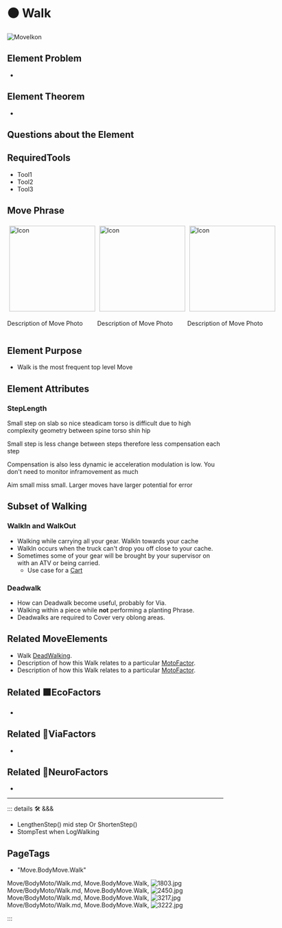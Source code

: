 # 🟠 <move>Walk</move>

![MoveIkon](/Move/Move_Ikon.png)

## Element Problem

-

## Element Theorem

-

## Questions about the Element

## RequiredTools

- Tool1
- Tool2
- Tool3

## <move>Move Phrase</move>

<div style="display: flex">
    <div>
        <img style="margin: 5px" height="200" width="200" alt="Icon" src="/Move/Moto_Icon.png"/>
        <p>Description of Move Photo</p>
    </div>
    <div>
        <img style="margin: 5px" height="200" width="200" alt="Icon" src="/Move/Moto_Icon.png"/>
        <p>Description of Move Photo</p>
    </div>
    <div>
        <img style="margin: 5px" height="200" width="200" alt="Icon" src="/Move/Moto_Icon.png"/>
        <p>Description of Move Photo</p>
    </div>

</div>

## Element Purpose

- Walk is the most frequent top level Move

## Element Attributes

### StepLength

Small step on slab so nice steadicam torso is difficult due to high complexity geometry between spine torso shin hip

Small step is less change between steps therefore less compensation each step

Compensation is also less dynamic ie acceleration modulation is low. You don't need to monitor inframovement as much

Aim small miss small. Larger moves have larger potential for error

## Subset of Walking

### WalkIn and WalkOut

- Walking while carrying all your gear. WalkIn towards your cache
- WalkIn occurs when the truck can't drop you off close to your cache.
- Sometimes some of your gear will be brought by your supervisor on with an ATV or being carried.
    - Use case for a [Cart](/dev/Tools#cart)

### Deadwalk

- How can Deadwalk become useful, probably for Via.
- Walking within a piece while **not** performing a planting Phrase.
- Deadwalks are required to Cover very oblong areas.



## Related <move>MoveElements</move>

- Walk  [<move>DeadWalking</move>](/encyclopedia/Move/MotoError#dead-walk).
- Description of how this Walk relates to a particular [<move>MotoFactor</move>](/encyclopedia/Move/MotoOverview).
- Description of how this Walk relates to a particular [<move>MotoFactor</move>](/encyclopedia/Move/MotoOverview).

## Related 🟩<eko>EcoFactors</eko>

-

## Related 🔻<via>ViaFactors</via>

-

## Related 💜<psike>NeuroFactors</psike>

-  



---

<!-- =================================================== -->
<!-- =================================================== -->
<!-- =================================================== -->
<!-- =================================================== -->
<!-- =================================================== -->
::: details 🛠 <dev>&&&</dev>



- LengthenStep() mid step Or ShortenStep()
- StompTest when LogWalking



<h2>PageTags</h2>

- "Move.BodyMove.Walk"

Move/BodyMoto/Walk.md, <dev>Move.BodyMove.Walk</dev>, ![1803.jpg](/PaperPhoto/1803.jpg)
Move/BodyMoto/Walk.md, <dev>Move.BodyMove.Walk</dev>, ![2450.jpg](/PaperPhoto/2450.jpg)
Move/BodyMoto/Walk.md, <dev>Move.BodyMove.Walk</dev>, ![3217.jpg](/PaperPhoto/3217.jpg)
Move/BodyMoto/Walk.md, <dev>Move.BodyMove.Walk</dev>, ![3222.jpg](/PaperPhoto/3222.jpg)

:::
